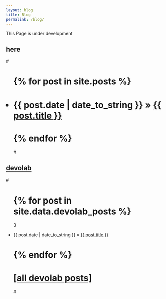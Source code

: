 ```yaml
---
layout: blog
title: Blog
permalink: /blog/
---
```


This Page is under development
## <a href="#here"><i class='far fa-link' style='color:slategrey;'></i></a> here
#<ul class="posts">
#  {% for post in site.posts %}
#    <li><span>{{ post.date | date_to_string }}</span> &raquo; <a href="{{ post.url }}">{{ post.title }}</a></li>
#  {% endfor %}
#</ul>

## <a href="#devolab"><i class='far fa-link' style='color:slategrey;'></i></a> [devolab](https://devolab.org/)
#<ul class="posts">
#  {% for post in site.data.devolab_posts %}
3    <li><span>{{ post.date | date_to_string }}</span> &raquo; <a href="{{ post.url }}">{{ post.title }}</a></li>
#  {% endfor %}
#  <a href="https://devolab.org/author/lalejini/">[all devolab posts]</a>
#</ul>

<!-- ## <a href="#mentees_collaborators">🔗</a> mentees & collaborators
<ul class="posts">
  {% for post in site.data.mentees_collaborators_posts %}
    <li>
      <span>{{ post.date | date_to_string }}</span> &raquo; <a href="{{ post.url }}">{{ post.title }}</a> by <a href="{{ post.who_url }}">{{ post.who }}</a>
      {% if post.where %}
        {% if post.where_url %}
          @ <a href="{{ post.where_url }}">{{ post.where }}</a>
        {% else %}
          @ {{ post.where }}
        {% endif %}
      {% endif %}
    </li>
  {% endfor %}
</ul> -->
